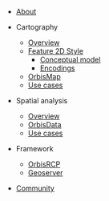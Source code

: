 - [About](overview/overview.md)

- Cartography

  - [Overview](cartography/overview.md)
  - [Feature 2D Style](cartography/feature2dstyle.md)
       - [Conceptual model](cartography/feature2dstyle_conceptual.md)
       - [Encodings](cartography/feature2dstyle_encodings.md)
  - [OrbisMap](cartography/orbismap.md)
  - [Use cases](cartography/use_cases.md)


- Spatial analysis

  - [Overview](spatial_analysis/overview.md)
  - [OrbisData](spatial_analysis/orbisdata.md)
  - [Use cases](spatial_analysis/use_cases.md)
  
  
- Framework

  - [OrbisRCP](framework/orbisrcp.md)
  - [Geoserver](framework/geoserver.md)
  
  
- [Community](community/community.md)




